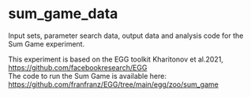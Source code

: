 # sum_game_data
Input sets, parameter search data, output data and analysis code for the Sum Game experiment. 

This experiment is based on the EGG toolkit Kharitonov et al.2021, https://github.com/facebookresearch/EGG <br>
The code to run the Sum Game is available here: https://github.com/franfranz/EGG/tree/main/egg/zoo/sum_game

